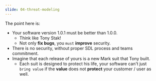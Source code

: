 ```yaml
---
slide: 04-threat-modeling
---
```


The point here is:

- Your software version 1.0.1 must be better than 1.0.0.
  - Think like Tony Stak!
  - Not only **fix bugs**, you `must` **improve** security.
- There is no security, without proper SDL process and teams commitment.
- Imagine that each release of yours is a new Mark suit that Tony built.
  - Each suit is designed to protect his life, your software can't just `bring value` if the **value** does not **protect** your customer / user as well.